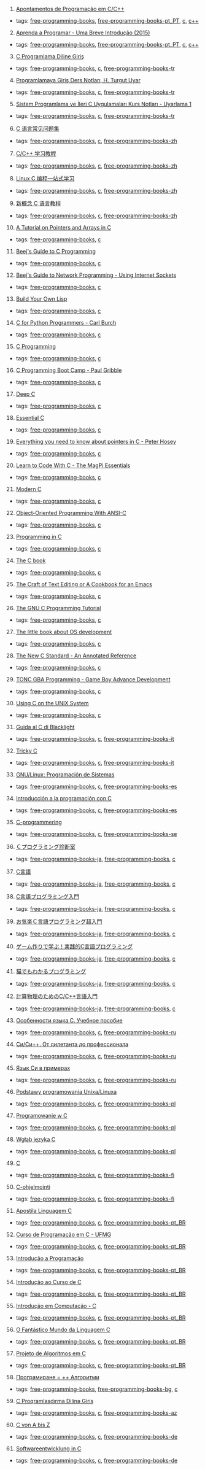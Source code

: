 1. [Apontamentos de Programação em C/C++](http://www.dei.isep.ipp.pt/~pbsousa/aulas/ano_0/2006_07/c/Sebenta-cpp-03-2006.pdf)
  * tags: [free-programming-books](tags/free-programming-books.md), [free-programming-books-pt_PT](tags/free-programming-books-pt_PT.md), [c](tags/c.md), [c++](tags/c++.md)
2. [Aprenda a Programar - Uma Breve Introdução (2015)](https://henriquedias.com/downloads/aprenda_a_programar.pdf)
  * tags: [free-programming-books](tags/free-programming-books.md), [free-programming-books-pt_PT](tags/free-programming-books-pt_PT.md), [c](tags/c.md), [c++](tags/c++.md)
3. [C Programlama Diline Giriş](http://www1.gantep.edu.tr/~bingul/c/index.php)
  * tags: [free-programming-books](tags/free-programming-books.md), [c](tags/c.md), [free-programming-books-tr](tags/free-programming-books-tr.md)
4. [Programlamaya Giriş Ders Notları, H. Turgut Uyar](http://web.itu.edu.tr/uyar/programlama/)
  * tags: [free-programming-books](tags/free-programming-books.md), [c](tags/c.md), [free-programming-books-tr](tags/free-programming-books-tr.md)
5. [Sistem Programlama ve İleri C Uygulamaları Kurs Notları - Uyarlama 1](http://www.kaanaslan.com/resource/course_note/download_file.php?file_id=16)
  * tags: [free-programming-books](tags/free-programming-books.md), [c](tags/c.md), [free-programming-books-tr](tags/free-programming-books-tr.md)
6. [C 语言常见问题集](http://c-faq-chn.sourceforge.net/ccfaq/ccfaq.html)
  * tags: [free-programming-books](tags/free-programming-books.md), [c](tags/c.md), [free-programming-books-zh](tags/free-programming-books-zh.md)
7. [C/C++ 学习教程](http://doc.lellansin.com)
  * tags: [free-programming-books](tags/free-programming-books.md), [c](tags/c.md), [free-programming-books-zh](tags/free-programming-books-zh.md)
8. [Linux C 编程一站式学习](http://docs.linuxtone.org/ebooks/C&CPP/c/)
  * tags: [free-programming-books](tags/free-programming-books.md), [c](tags/c.md), [free-programming-books-zh](tags/free-programming-books-zh.md)
9. [新概念 C 语言教程](https://github.com/limingth/NCCL)
  * tags: [free-programming-books](tags/free-programming-books.md), [c](tags/c.md), [free-programming-books-zh](tags/free-programming-books-zh.md)
10. [A Tutorial on Pointers and Arrays in C](http://home.netcom.com/~tjensen/ptr/pointers.htm)
  * tags: [free-programming-books](tags/free-programming-books.md), [c](tags/c.md)
11. [Beej's Guide to C Programming](http://beej.us/guide/bgc/)
  * tags: [free-programming-books](tags/free-programming-books.md), [c](tags/c.md)
12. [Beej's Guide to Network Programming - Using Internet Sockets](http://beej.us/guide/bgnet/)
  * tags: [free-programming-books](tags/free-programming-books.md), [c](tags/c.md)
13. [Build Your Own Lisp](http://www.buildyourownlisp.com)
  * tags: [free-programming-books](tags/free-programming-books.md), [c](tags/c.md)
14. [C for Python Programmers - Carl Burch](http://www.toves.org/books/cpy/)
  * tags: [free-programming-books](tags/free-programming-books.md), [c](tags/c.md)
15. [C Programming](https://en.wikibooks.org/wiki/Programming%3AC)
  * tags: [free-programming-books](tags/free-programming-books.md), [c](tags/c.md)
16. [C Programming Boot Camp - Paul Gribble](http://www.gribblelab.org/CBootCamp/)
  * tags: [free-programming-books](tags/free-programming-books.md), [c](tags/c.md)
17. [Deep C](http://www.slideshare.net/olvemaudal/deep-c)
  * tags: [free-programming-books](tags/free-programming-books.md), [c](tags/c.md)
18. [Essential C](http://cslibrary.stanford.edu/101/EssentialC.pdf)
  * tags: [free-programming-books](tags/free-programming-books.md), [c](tags/c.md)
19. [Everything you need to know about pointers in C - Peter Hosey](http://boredzo.org/pointers/)
  * tags: [free-programming-books](tags/free-programming-books.md), [c](tags/c.md)
20. [Learn to Code With C - The MagPi Essentials](https://www.raspberrypi.org/magpi-issues/Essentials_C_v1.pdf)
  * tags: [free-programming-books](tags/free-programming-books.md), [c](tags/c.md)
21. [Modern C](http://icube-icps.unistra.fr/img_auth.php/d/db/ModernC.pdf)
  * tags: [free-programming-books](tags/free-programming-books.md), [c](tags/c.md)
22. [Object-Oriented Programming With ANSI-C](http://www.planetpdf.com/codecuts/pdfs/ooc.pdf)
  * tags: [free-programming-books](tags/free-programming-books.md), [c](tags/c.md)
23. [Programming in C](http://ee.hawaii.edu/~tep/EE160/Book/PDF/)
  * tags: [free-programming-books](tags/free-programming-books.md), [c](tags/c.md)
24. [The C book](http://publications.gbdirect.co.uk/c_book/)
  * tags: [free-programming-books](tags/free-programming-books.md), [c](tags/c.md)
25. [The Craft of Text Editing or A Cookbook for an Emacs](http://www.finseth.com/craft/)
  * tags: [free-programming-books](tags/free-programming-books.md), [c](tags/c.md)
26. [The GNU C Programming Tutorial](http://www.crasseux.com/books/ctut.pdf)
  * tags: [free-programming-books](tags/free-programming-books.md), [c](tags/c.md)
27. [The little book about OS development](http://littleosbook.github.io)
  * tags: [free-programming-books](tags/free-programming-books.md), [c](tags/c.md)
28. [The New C Standard - An Annotated Reference](http://www.knosof.co.uk/cbook/cbook.html)
  * tags: [free-programming-books](tags/free-programming-books.md), [c](tags/c.md)
29. [TONC GBA Programming - Game Boy Advance Development](http://www.coranac.com/tonc/text/toc.htm)
  * tags: [free-programming-books](tags/free-programming-books.md), [c](tags/c.md)
30. [Using C on the UNIX System](http://www.bitsinthewind.com/about-dac/publications/using-c-on-the-unix-system)
  * tags: [free-programming-books](tags/free-programming-books.md), [c](tags/c.md)
31. [Guida al C di Blacklight](http://blacklight.gotdns.org/guidac.pdf)
  * tags: [free-programming-books](tags/free-programming-books.md), [c](tags/c.md), [free-programming-books-it](tags/free-programming-books-it.md)
32. [Tricky C](http://www.dmi.unict.it/diraimondo/web/wp-content/uploads/classes/so/mirror-stuff/Tricky_C.pdf)
  * tags: [free-programming-books](tags/free-programming-books.md), [c](tags/c.md), [free-programming-books-it](tags/free-programming-books-it.md)
33. [GNU/Linux: Programación de Sistemas](http://www.alcancelibre.org/filemgmt_data/files/programaciongnulinux.pdf)
  * tags: [free-programming-books](tags/free-programming-books.md), [c](tags/c.md), [free-programming-books-es](tags/free-programming-books-es.md)
34. [Introducción a la programación con C](http://repositori.uji.es/xmlui/bitstream/handle/10234/24306/s29.pdf)
  * tags: [free-programming-books](tags/free-programming-books.md), [c](tags/c.md), [free-programming-books-es](tags/free-programming-books-es.md)
35. [C-programmering](https://sv.wikibooks.org/wiki/C-programmering)
  * tags: [free-programming-books](tags/free-programming-books.md), [c](tags/c.md), [free-programming-books-se](tags/free-programming-books-se.md)
36. [Ｃプログラミング診断室](http://www.pro.or.jp/~fuji/mybooks/cdiag/index.html)
  * tags: [free-programming-books-ja](tags/free-programming-books-ja.md), [free-programming-books](tags/free-programming-books.md), [c](tags/c.md)
37. [C言語](https://ja.wikibooks.org/wiki/C%E8%A8%80%E8%AA%9E)
  * tags: [free-programming-books-ja](tags/free-programming-books-ja.md), [free-programming-books](tags/free-programming-books.md), [c](tags/c.md)
38. [C言語プログラミング入門](http://densan-labs.net/tech/clang/)
  * tags: [free-programming-books-ja](tags/free-programming-books-ja.md), [free-programming-books](tags/free-programming-books.md), [c](tags/c.md)
39. [お気楽Ｃ言語プログラミング超入門](http://www.geocities.jp/m_hiroi/linux/clang.html)
  * tags: [free-programming-books-ja](tags/free-programming-books-ja.md), [free-programming-books](tags/free-programming-books.md), [c](tags/c.md)
40. [ゲーム作りで学ぶ！実践的C言語プログラミング](http://densan-labs.net/tech/game/)
  * tags: [free-programming-books-ja](tags/free-programming-books-ja.md), [free-programming-books](tags/free-programming-books.md), [c](tags/c.md)
41. [猫でもわかるプログラミング](http://kumei.ne.jp/c_lang/)
  * tags: [free-programming-books-ja](tags/free-programming-books-ja.md), [free-programming-books](tags/free-programming-books.md), [c](tags/c.md)
42. [計算物理のためのC/C++言語入門](http://www-cms.phys.s.u-tokyo.ac.jp/~naoki/CIPINTRO/)
  * tags: [free-programming-books-ja](tags/free-programming-books-ja.md), [free-programming-books](tags/free-programming-books.md), [c](tags/c.md)
43. [Особенности языка C. Учебное пособие](http://younglinux.info/sites/default/files/programmingC.pdf)
  * tags: [free-programming-books](tags/free-programming-books.md), [c](tags/c.md), [free-programming-books-ru](tags/free-programming-books-ru.md)
44. [Си/Си++. От дилетанта до профессионала](http://ermak.cs.nstu.ru/cprog/html/)
  * tags: [free-programming-books](tags/free-programming-books.md), [c](tags/c.md), [free-programming-books-ru](tags/free-programming-books-ru.md)
45. [Язык Си в примерах](http://ru.wikibooks.org/wiki/Язык_Си_в_примерах)
  * tags: [free-programming-books](tags/free-programming-books.md), [c](tags/c.md), [free-programming-books-ru](tags/free-programming-books-ru.md)
46. [Podstawy programowania Unixa/Linuxa](http://www.opcode.eu.org/programing/c_cpp/)
  * tags: [free-programming-books](tags/free-programming-books.md), [c](tags/c.md), [free-programming-books-pl](tags/free-programming-books-pl.md)
47. [Programowanie w C](https://upload.wikimedia.org/wikibooks/pl/6/6a/C.pdf)
  * tags: [free-programming-books](tags/free-programming-books.md), [c](tags/c.md), [free-programming-books-pl](tags/free-programming-books-pl.md)
48. [Wgłąb języka C](http://helion.pl/online/wglab/wglab.zip)
  * tags: [free-programming-books](tags/free-programming-books.md), [c](tags/c.md), [free-programming-books-pl](tags/free-programming-books-pl.md)
49. [C](https://fi.wikibooks.org/wiki/C)
  * tags: [free-programming-books](tags/free-programming-books.md), [c](tags/c.md), [free-programming-books-fi](tags/free-programming-books-fi.md)
50. [C-ohjelmointi](http://www.ohjelmointiputka.net/oppaat/opas.php?tunnus=c_esittaja)
  * tags: [free-programming-books](tags/free-programming-books.md), [c](tags/c.md), [free-programming-books-fi](tags/free-programming-books-fi.md)
51. [Apostila Linguagem C](http://www.ime.usp.br/~slago/slago-C.pdf)
  * tags: [free-programming-books](tags/free-programming-books.md), [c](tags/c.md), [free-programming-books-pt_BR](tags/free-programming-books-pt_BR.md)
52. [Curso de Programação em C - UFMG](http://www2.dcc.ufmg.br/disciplinas/pc/source/introducao_c_renatocm_deeufmg.pdf)
  * tags: [free-programming-books](tags/free-programming-books.md), [c](tags/c.md), [free-programming-books-pt_BR](tags/free-programming-books-pt_BR.md)
53. [Introdução a Programação](https://github.com/ufpb-computacao/introducao-a-programacao-livro/releases)
  * tags: [free-programming-books](tags/free-programming-books.md), [c](tags/c.md), [free-programming-books-pt_BR](tags/free-programming-books-pt_BR.md)
54. [Introdução ao Curso de C ](http://www.ic.unicamp.br/~mc102/introducao-ao-curso-de-c.html)
  * tags: [free-programming-books](tags/free-programming-books.md), [c](tags/c.md), [free-programming-books-pt_BR](tags/free-programming-books-pt_BR.md)
55. [Introdução em Computação - C](http://www.ime.usp.br/~elo/IntroducaoComputacao/)
  * tags: [free-programming-books](tags/free-programming-books.md), [c](tags/c.md), [free-programming-books-pt_BR](tags/free-programming-books-pt_BR.md)
56. [O Fantástico Mundo da Linguagem C](https://fiorix.files.wordpress.com/2014/04/o-fantc3a1stico-mundo-da-linguagem-c.pdf)
  * tags: [free-programming-books](tags/free-programming-books.md), [c](tags/c.md), [free-programming-books-pt_BR](tags/free-programming-books-pt_BR.md)
57. [Projeto de Algoritmos em C](http://www.ime.usp.br/~pf/algoritmos/)
  * tags: [free-programming-books](tags/free-programming-books.md), [c](tags/c.md), [free-programming-books-pt_BR](tags/free-programming-books-pt_BR.md)
58. [Програмиране = ++ Алгоритми](http://www.programirane.org/2013/02/free-download-algo-book-nakov-dobrikov/)
  * tags: [free-programming-books](tags/free-programming-books.md), [free-programming-books-bg](tags/free-programming-books-bg.md), [c](tags/c.md)
59. [C Proqramlaşdırma Dilinə Giriş](http://ilkaddimlar.com/C-Proqramlasdirma-dili/428/Giris)
  * tags: [free-programming-books](tags/free-programming-books.md), [c](tags/c.md), [free-programming-books-az](tags/free-programming-books-az.md)
60. [C von A bis Z](http://openbook.rheinwerk-verlag.de/c_von_a_bis_z/)
  * tags: [free-programming-books](tags/free-programming-books.md), [c](tags/c.md), [free-programming-books-de](tags/free-programming-books-de.md)
61. [Softwareentwicklung in C](http://www.asc.tuwien.ac.at/~eprog/download/schmaranz.pdf)
  * tags: [free-programming-books](tags/free-programming-books.md), [c](tags/c.md), [free-programming-books-de](tags/free-programming-books-de.md)
